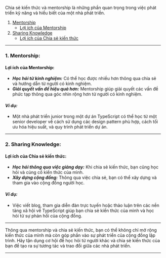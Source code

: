 Chia sẻ kiến thức và mentorship là những phần quan trọng trong việc phát triển kỹ năng và hiểu biết của một nhà phát triển.

1. [Mentorship](#1-mentorship)
    - [Lợi ích của Mentorship](#lợi-ích-của-mentorship)
2. [Sharing Knowledge](#2-sharing-knowledge)
    - [Lợi ích của Chia sẻ kiến thức](#lợi-ích-của-chia-sẻ-kiến-thức)

---

### 1. Mentorship:

#### **Lợi ích của Mentorship:**

- ***Học hỏi từ kinh nghiệm:*** Có thể học được nhiều hơn thông qua chia sẻ và hướng dẫn từ người có kinh nghiệm.
- ***Giải quyết vấn đề hiệu quả hơn:*** Mentorship giúp giải quyết các vấn đề phức tạp thông qua góc nhìn rộng hơn từ người có kinh nghiệm.

#### ***Ví dụ:***

- Một nhà phát triển junior trong một dự án TypeScript có thể học từ một senior developer về cách sử dụng các design pattern phù hợp, cách tối ưu hóa hiệu suất, và quy trình phát triển dự án.

---

### 2. Sharing Knowledge:

#### **Lợi ích của Chia sẻ kiến thức**:

- ***Học hỏi thông qua việc giảng dạy:*** Khi chia sẻ kiến thức, bạn cũng học hỏi và củng cố kiến thức của mình.
- ***Xây dựng cộng đồng:*** Thông qua việc chia sẻ, bạn có thể xây dựng và tham gia vào cộng đồng người học.

#### ***Ví dụ:***

- Việc viết blog, tham gia diễn đàn trực tuyến hoặc thảo luận trên các nền tảng xã hội về TypeScript giúp bạn chia sẻ kiến thức của mình và học hỏi từ sự phản hồi của cộng đồng.

---

Thông qua mentorship và chia sẻ kiến thức, bạn có thể không chỉ mở rộng kiến thức của mình mà còn góp phần vào sự phát triển của cộng đồng lập trình. Hãy tận dụng cơ hội để học hỏi từ người khác và chia sẻ kiến thức của bạn để tạo ra sự tương tác và trao đổi giữa các nhà phát triển.

---
